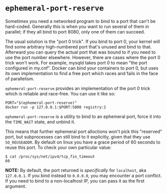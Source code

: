 # `ephemeral-port-reserve`
Sometimes you need a networked program to bind to a port that can't be hard-coded.
Generally this is when you want to run several of them in parallel; if they all
bind to port 8080, only one of them can succeed.

The usual solution is the "port 0 trick". If you bind to port 0, your kernel will
find some arbitrary high-numbered port that's unused and bind to that. Afterward
you can query the actual port that was bound to if you need to use the port number
elsewhere. However, there are cases where the port 0 trick won't work. For example,
mysqld takes port 0 to mean "the port configured in my.cnf". Docker can bind your
containers to port 0, but uses its own implementation to find a free port which 
races and fails in the face of parallelism.

`ephemeral-port-reserve` provides an implementation of the port 0 trick which
is reliable and race-free. You can use it like so:

```!bash
PORT="$(ephemeral-port-reserve)"
docker run -p 127.0.0.1:$PORT:5000 registry:2
```


`ephemeral-port-reserve` is a utility to bind to an ephemeral port, force it into
the `TIME_WAIT` state, and unbind it.

This means that further ephemeral port alloctions won't pick this "reserved" port,
but subprocesses can still bind to it explicitly, given that they use `SO_REUSEADDR`.
By default on linux you have a grace period of 60 seconds to reuse this port.
To check your own particular value:

```!bash
$ cat /proc/sys/net/ipv4/tcp_fin_timeout
60
```

**NOTE:** By default, the port returned is *specifically* for `localhost`, aka `127.0.0.1`.
If you bind instead to `0.0.0.0`, you may encounter a port conflict. If you need to
bind to a non-localhost IP, you can pass it as the first argument.
